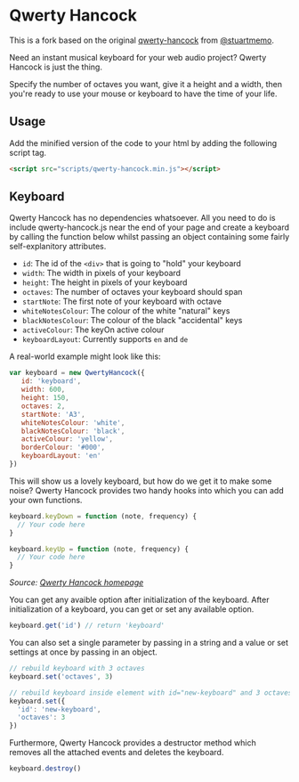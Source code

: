 # Qwerty Hancock

This is a fork based on the original [qwerty-hancock](https://github.com/stuartmemo/qwerty-hancock) from [@stuartmemo](https://github.com/stuartmemo).

Need an instant musical keyboard for your web audio project? Qwerty Hancock is just the thing.

Specify the number of octaves you want, give it a height and a width, then you're ready to use your mouse or keyboard to have the time of your life.

## Usage

Add the minified version of the code to your html by adding the following script tag.
```html
<script src="scripts/qwerty-hancock.min.js"></script>
```

## Keyboard

Qwerty Hancock has no dependencies whatsoever. All you need to do is include qwerty-hancock.js near the end of your page and create a keyboard by calling the function below whilst passing an object containing some fairly self-explanitory attributes.

- `id`: The id of the `<div>` that is going to "hold" your keyboard
- `width`: The width in pixels of your keyboard
- `height`: The height in pixels of your keyboard
- `octaves`: The number of octaves your keyboard should span
- `startNote`: The first note of your keyboard with octave
- `whiteNotesColour`: The colour of the white "natural" keys
- `blackNotesColour`: The colour of the black "accidental" keys
- `activeColour`: The keyOn active colour
- `keyboardLayout`: Currently supports `en` and `de`

A real-world example might look like this:

```javascript
var keyboard = new QwertyHancock({
   id: 'keyboard',
   width: 600,
   height: 150,
   octaves: 2,
   startNote: 'A3',
   whiteNotesColour: 'white',
   blackNotesColour: 'black',
   activeColour: 'yellow',
   borderColour: '#000',
   keyboardLayout: 'en'
})
```

This will show us a lovely keyboard, but how do we get it to make some noise? Qwerty Hancock provides two handy hooks into which you can add your own functions.

```javascript
keyboard.keyDown = function (note, frequency) {
  // Your code here
}

keyboard.keyUp = function (note, frequency) {
  // Your code here
}
```
*Source: [Qwerty Hancock homepage](http://stuartmemo.com/qwerty-hancock)*

You can get any avaible option after initialization of the keyboard.
After initialization of a keyboard, you can get or set any available option.

```javascript
keyboard.get('id') // return 'keyboard'
```

You can also set a single parameter by passing in a string and a value or set settings at once by passing in an object.

```javascript
// rebuild keyboard with 3 octaves
keyboard.set('octaves', 3)

// rebuild keyboard inside element with id="new-keyboard" and 3 octaves
keyboard.set({
  'id': 'new-keyboard',
  'octaves': 3
})
```

Furthermore, Qwerty Hancock provides a destructor method which removes all the attached events and deletes the keyboard.

```javascript
keyboard.destroy()
```